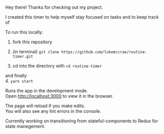 Hey there! Thanks for checking out my project. 

I created this timer to help myself stay focused on tasks and to keep track of  

To run this locally:

1. fork this repository

2. (in terminal) `git clone https://github.com/lukemccrae/routine-timer.git`

3. cd into the directory with `cd routine-timer`

and finally<br>
4. `yarn start`

Runs the app in the development mode.<br>
Open [http://localhost:3000](http://localhost:3000) to view it in the browser.

The page will reload if you make edits.<br>
You will also see any lint errors in the console.

Currently working on transitioning from stateful-components to Redux for state manegement. 
